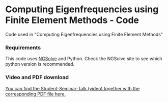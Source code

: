 # Computing Eigenfrequencies using Finite Element Methods - Code
Code used in "Computing Eigenfrequencies using Finite Element Methods"

### Requirements
This code uses [NGSolve](https://ngsolve.org/downloads) and Python. Check the NGSolve site to see which python version is recommended.

### Video and PDF download
[You can find the Student-Seminar-Talk (video) together with the corresponding PDF file here.](https://blog.hirnschall.net/calculating-eigenfrequencies-using-fem/)
